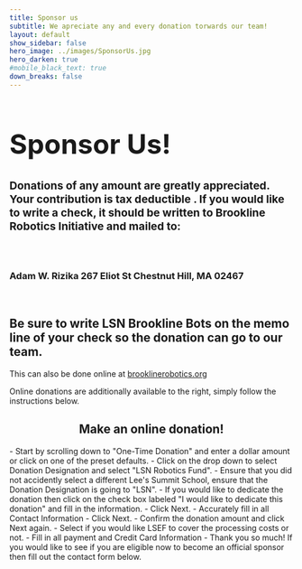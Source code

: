```yaml
---
title: Sponsor us
subtitle: We apreciate any and every donation torwards our team!
layout: default
show_sidebar: false
hero_image: ../images/SponsorUs.jpg
hero_darken: true
#mobile_black_text: true
down_breaks: false
---
```


<h1 style="font-size:3rem"> Sponsor Us! </h1>

<h4 style ="font-size:1.2rem">Donations of any amount are greatly appreciated. Your contribution is <b> tax deductible </b>. If you would like to write a check,  it should be written to <b>Brookline Robotics Initiative</b> and mailed to: </h4>
<br>    
<h3>Adam W. Rizika
267 Eliot St
Chestnut Hill, MA  02467</h3>
<br>
<h2>Be sure to write LSN Brookline Bots on the memo line of your check so the donation can go to our team. </h2>

This can also be done online at <a href="http://www.brooklinerobotics.org/" a> brooklinerobotics.org </a> 

Online donations are additionally available to the right, simply follow the instructions below.

<h2><center>Make an online donation!</center></h2>
- Start by scrolling down to "One-Time Donation" and enter a dollar amount or click on one of the preset defaults.
- Click on the drop down to select Donation Designation and select "LSN Robotics Fund".
- Ensure that you did not accidently select a different Lee's Summit School, ensure that the Donation Designation is going to "LSN".
- If you would like to dedicate the donation then click on the check box labeled "I would like to dedicate this donation" and fill in the information.
- Click Next.
- Accurately fill in all Contact Information
- Click Next.
- Confirm the donation amount and click Next again.
- Select if you would like LSEF to cover the processing costs or not.
- Fill in all payment and Credit Card Information
- Thank you so much! If you would like to see if you are eligible now to become an official sponsor then fill out the contact form below.

